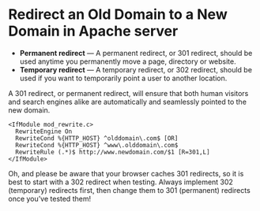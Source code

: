 # Redirect an Old Domain to a New Domain in Apache server

* **Permanent redirect** — A permanent redirect, or 301 redirect, should be used anytime you permanently move a page, directory or website.
* **Temporary redirect** — A temporary redirect, or 302 redirect, should be used if you want to temporarily point a user to another location.

A 301 redirect, or permanent redirect, will ensure that both human visitors and search engines alike are automatically
and seamlessly pointed to the new domain.

    <IfModule mod_rewrite.c>
      RewriteEngine On
      RewriteCond %{HTTP_HOST} ^olddomain\.com$ [OR]
      RewriteCond %{HTTP_HOST} ^www\.olddomain\.com$
      RewriteRule (.*)$ http://www.newdomain.com/$1 [R=301,L]
    </IfModule>

Oh, and please be aware that your browser caches 301 redirects, so it is best to start with a 302 redirect when testing.
Always implement 302 (temporary) redirects first, then change them to 301 (permanent) redirects once you’ve tested them!


